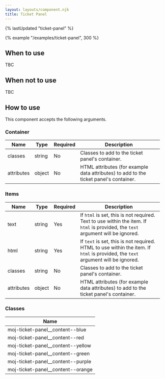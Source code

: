 ```yaml
---
layout: layouts/component.njk
title: Ticket Panel
---
```


{% lastUpdated "ticket-panel" %}

{% example "/examples/ticket-panel", 300 %}

## When to use

TBC

## When not to use

TBC

## How to use

This component accepts the following arguments.

### Container

|Name|Type|Required|Description|
|---|---|---|---|
|classes|string|No|Classes to add to the ticket panel's container.|
|attributes|object|No|HTML attributes (for example data attributes) to add to the ticket panel's container.|

### Items

|Name|Type|Required|Description|
|---|---|---|---|
|text|string|Yes|If `html` is set, this is not required. Text to use within the item. If `html` is provided, the `text` argument will be ignored.|
|html|string|Yes|If `text` is set, this is not required. HTML to use within the item. If `html` is provided, the `text` argument will be ignored.|
|classes|string|No|Classes to add to the ticket panel's container.|
|attributes|object|No|HTML attributes (for example data attributes) to add to the ticket panel's container.|

### Classes

|Name|
|---|
|moj-ticket-panel__content--blue|
|moj-ticket-panel__content--red|
|moj-ticket-panel__content--yellow|
|moj-ticket-panel__content--green|
|moj-ticket-panel__content--purple|
|moj-ticket-panel__content--orange|
